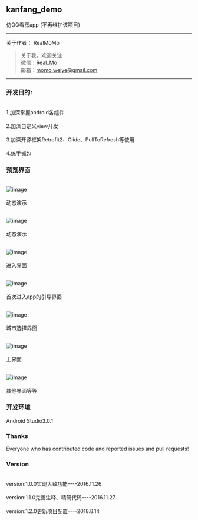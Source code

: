 ## kanfang_demo

仿QQ看房app (不再维护该项目)

---
关于作者：
RealMoMo
> 关于我，欢迎关注  
   微信：[Real_Mo]()  
   邮箱：momo.weiye@gmail.com
-------------
### 开发目的: 
<br>1.加深掌握android各组件</br>
<br>2.加深自定义view开发</br>
<br>3.加深开源框架Retrofit2、Glide、PullToRefresh等使用</br>
<br>4.练手抓包</br>

### 预览界面

<br> ![image](https://github.com/RealMoMo/kanfang/blob/master/project_picture/gif1.gif)</br>
 <br>动态演示</br>
 
 <br> ![image](https://github.com/RealMoMo/kanfang/blob/master/project_picture/gif2.gif)</br>
 <br>动态演示</br>

<br> ![image](https://github.com/RealMoMo/kanfang/blob/master/project_picture/1.png)</br>
 <br>进入界面</br>
 
 <br> ![image](https://github.com/RealMoMo/kanfang/blob/master/project_picture/2.png)</br>
 <br> 首次进入app的引导界面</br>
  
  <br> ![image](https://github.com/RealMoMo/kanfang/blob/master/project_picture/3.png)</br>
  <br> 城市选择界面</br>
   
  <br>  ![image](https://github.com/RealMoMo/kanfang/blob/master/project_picture/4.png)</br>
   <br> 主界面</br>
    
   <br>  ![image](https://github.com/RealMoMo/kanfang/blob/master/project_picture/5.png)</br>
   <br>  其他界面等等</br>
     
   

### 开发环境
Android Studio3.0.1



### Thanks
Everyone who has contributed code and reported issues and pull requests!





### Version
<br>version:1.0.0实现大致功能----2016.11.26</br>
<br>version:1.1.0完善注释、精简代码----2016.11.27</br>
<br>version:1.2.0更新项目配置----2018.8.14</br>
